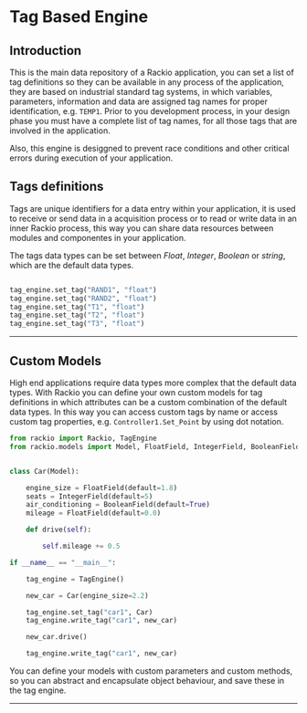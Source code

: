 # Tag Based Engine

## Introduction

This is the main data repository of a Rackio application, you can set a list of tag definitions so they can be available in any process of the application, they are based on industrial standard tag systems, in which variables, parameters, information and data are assigned tag names for proper identification, e.g. `TEMP1`. Prior to you development process, in your design phase you must have a complete list of tag names, for all those tags that are involved in the application.

Also, this engine is desiggned to prevent race conditions and other critical errors during execution of your application.

## Tags definitions

Tags are unique identifiers for a data entry within your application, it is used to receive or send data in a acquisition process or to read or write data in an inner Rackio process, this way you can share data resources between modules and componentes in your application.

The tags data types can be set between *Float*, *Integer*, *Boolean* or *string*, which are the default data types. 

```python

tag_engine.set_tag("RAND1", "float")
tag_engine.set_tag("RAND2", "float")
tag_engine.set_tag("T1", "float")
tag_engine.set_tag("T2", "float")
tag_engine.set_tag("T3", "float")
```

---

## Custom Models

High end applications require data types more complex that the default data types. With Rackio you can define your own custom models for tag definitions in which attributes can be a custom combination of the default data types. In this way you can access custom tags by name or access custom tag properties, e.g. `Controller1.Set_Point` by using dot notation.

```python
from rackio import Rackio, TagEngine
from rackio.models import Model, FloatField, IntegerField, BooleanField


class Car(Model):

    engine_size = FloatField(default=1.8)
    seats = IntegerField(default=5)
    air_conditioning = BooleanField(default=True)
    mileage = FloatField(default=0.0)

    def drive(self):

        self.mileage += 0.5

if __name__ == "__main__":

    tag_engine = TagEngine()

    new_car = Car(engine_size=2.2)

    tag_engine.set_tag("car1", Car)
    tag_engine.write_tag("car1", new_car)

    new_car.drive()

    tag_engine.write_tag("car1", new_car)
```

You can define your models with custom parameters and custom methods, so you can abstract and encapsulate object behaviour, and save these in the tag engine.


---